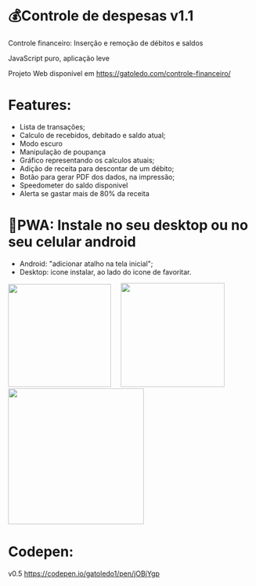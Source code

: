 # 💰Controle de despesas v1.1
Controle financeiro: Inserção e remoção de débitos e saldos

JavaScript puro, aplicação leve

Projeto Web disponível em <a href="https://gatoledo.com/controle-financeiro/" target="_blank">https://gatoledo.com/controle-financeiro/</a>

# Features:
- Lista de transações;
- Calculo de recebidos, debitado e saldo atual;
- Modo escuro
- Manipulação de poupança
- Gráfico representando os calculos atuais;
- Adição de receita para descontar de um débito;
- Botão para gerar PDF dos dados, na impressão;
- Speedometer do saldo disponivel
- Alerta se gastar mais de 80% da receita

# 📲PWA: Instale no seu desktop ou no seu celular android
 - Android: "adicionar atalho na tela inicial"; 
 - Desktop: icone instalar, ao lado do icone de favoritar.

<div>
<img src="https://gatoledo.com/controle-financeiro/img/controle-despesas-light.jpg?v=1407" width="210" />
&nbsp; &nbsp;
<img src="https://gatoledo.com/controle-financeiro/img/controle-despesas-dark.jpg?v=1407" width="212" />
 &nbsp; &nbsp;
<img src="https://gatoledo.com/controle-financeiro/img/controle-despesas-speedometer-dark.jpg?v=1407" width="277" />
</div>


# Codepen: 
v0.5 https://codepen.io/gatoledo1/pen/jOBjYgp